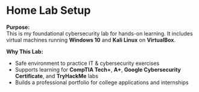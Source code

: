 # Home Lab Setup

**Purpose:**  
This is my foundational cybersecurity lab for hands-on learning. It includes virtual machines running **Windows 10** and **Kali Linux** on **VirtualBox**.

**Why This Lab:**  
- Safe environment to practice IT & cybersecurity exercises  
- Supports learning for **CompTIA Tech+**, **A+**, **Google Cybersecurity Certificate**, and **TryHackMe** labs  
- Builds a professional portfolio for college applications and internships  
